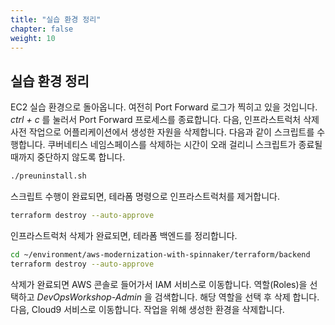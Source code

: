 ```yaml
---
title: "실습 환경 정리"
chapter: false
weight: 10
---
```


## 실습 환경 정리

EC2 실습 환경으로 돌아옵니다. 여전히 Port Forward 로그가 찍히고 있을 것입니다. *ctrl + c* 를 눌러서 Port Forward 프로세스를 종료합니다. 다음, 인프라스트럭처 삭제 사전 작업으로 어플리케이션에서 생성한 자원을 삭제합니다. 다음과 같이 스크립트를 수행합니다. 쿠버네티스 네임스페이스를 삭제하는 시간이 오래 걸리니 스크립트가 종료될 때까지 중단하지 않도록 합니다.

```sh
./preuninstall.sh
```

스크립트 수행이 완료되면, 테라폼 명령으로 인프라스트럭처를 제거합니다.

```sh
terraform destroy --auto-approve
```

인프라스트럭처 삭제가 완료되면, 테라폼 백엔드를 정리합니다.

```sh
cd ~/environment/aws-modernization-with-spinnaker/terraform/backend
terraform destroy --auto-approve
```

삭제가 완료되면 AWS 콘솔로 들어가서 IAM 서비스로 이동합니다. 역할(Roles)을 선택하고 *DevOpsWorkshop-Admin* 을 검색합니다. 해당 역할을 선택 후 삭제 합니다. 다음, Cloud9 서비스로 이동합니다. 작업을 위해 생성한 환경을 삭제합니다.
